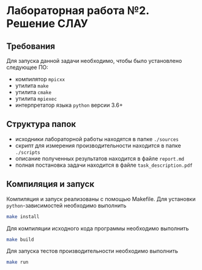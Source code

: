 # Лабораторная работа №2. Решение СЛАУ

## Требования
Для запуска данной задачи необходимо, чтобы было установлено следующее ПО:
 - компилятор `mpicxx`
 - утилита `make`
 - утилита `cmake`
 - утилита `mpiexec`
 - интерпретатор языка `python` версии 3.6+
 
## Структура папок
- исходники лабораторной работы находятся в папке `./sources`
- скрипт для измерения производительности находится в папке `./scripts`
- описание полученных результатов находится в файле `report.md`
- полная постановка задачи находится в файле `task_description.pdf` 

## Компиляция и запуск
Компиляция и запуск реализованы с помощью Makefile.
Для установки `python`-зависимостей необходимо выполнить
```bash
make install
```
Для компиляции исходного кода программы необходимо выполнить
```bash
make build
```
Для запуска тестов производительности необходимо выполнить
```bash
make run
```
